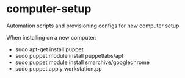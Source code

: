 computer-setup
==============

Automation scripts and provisioning configs for new computer setup

When installing on a new computer:

* sudo apt-get install puppet
* sudo puppet module install puppetlabs/apt
* sudo puppet module install smarchive/googlechrome
* sudo puppet apply workstation.pp